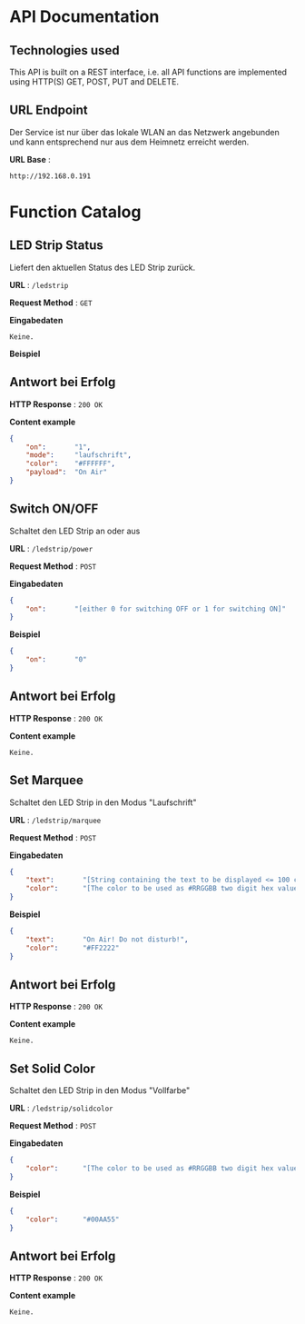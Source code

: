 # API Documentation

## Technologies used
This API is built on a REST interface, i.e. all API functions are implemented using HTTP(S) GET, POST, PUT and DELETE.

## URL Endpoint

Der Service ist nur über das lokale WLAN an das Netzwerk angebunden und kann entsprechend nur aus dem Heimnetz erreicht werden.

**URL Base** : 

`http://192.168.0.191`

# Function Catalog

## LED Strip Status
Liefert den aktuellen Status des LED Strip zurück.

**URL** : `/ledstrip`

**Request Method** : `GET`

**Eingabedaten**

`Keine.`

**Beispiel**

## Antwort bei Erfolg

**HTTP Response** : `200 OK`

**Content example**

```json
{
    "on":       "1",
    "mode":     "laufschrift",
    "color":    "#FFFFFF",
    "payload":  "On Air"
}
```

## Switch ON/OFF
Schaltet den LED Strip an oder aus

**URL** : `/ledstrip/power`

**Request Method** : `POST`

**Eingabedaten**

```json
{
    "on":       "[either 0 for switching OFF or 1 for switching ON]"
}
```

**Beispiel**

```json
{
    "on":       "0"
}
```

## Antwort bei Erfolg

**HTTP Response** : `200 OK`

**Content example**

`Keine.`

## Set Marquee
Schaltet den LED Strip in den Modus "Laufschrift"

**URL** : `/ledstrip/marquee`

**Request Method** : `POST`

**Eingabedaten**

```json
{
    "text":       "[String containing the text to be displayed <= 100 chars]",
    "color":      "[The color to be used as #RRGGBB two digit hex values per color]"
}
```

**Beispiel**

```json
{
    "text":       "On Air! Do not disturb!",
    "color":      "#FF2222"
}
```

## Antwort bei Erfolg

**HTTP Response** : `200 OK`

**Content example**

`Keine.`

## Set Solid Color
Schaltet den LED Strip in den Modus "Vollfarbe"

**URL** : `/ledstrip/solidcolor`

**Request Method** : `POST`

**Eingabedaten**

```json
{
    "color":      "[The color to be used as #RRGGBB two digit hex values per color]"
}
```

**Beispiel**

```json
{
    "color":      "#00AA55"
}
```

## Antwort bei Erfolg

**HTTP Response** : `200 OK`

**Content example**

`Keine.`
